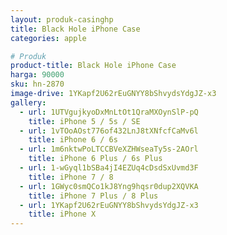 ```yaml
---
layout: produk-casinghp
title: Black Hole iPhone Case
categories: apple

# Produk
product-title: Black Hole iPhone Case
harga: 90000
sku: hn-2870
image-drive: 1YKapf2U62rEuGNYY8bShvydsYdgJZ-x3
gallery:
  - url: 1UTVgujkyoDxMnLtOt1QraMXOynSlP-pQ
    title: iPhone 5 / 5s / SE
  - url: 1vTOoAOst776of432LnJ8tXNfcfCaMv6l
    title: iPhone 6 / 6s
  - url: 1m6nktwPoLTCCBVeXZHWseaTy5s-2AOrl
    title: iPhone 6 Plus / 6s Plus
  - url: 1-wGyql1bSBa4jI4EZUq4cDsdSxUvmd3F
    title: iPhone 7 / 8
  - url: 1GWyc0smQCo1kJ8Yng9hqsr0dup2XQVKA
    title: iPhone 7 Plus / 8 Plus
  - url: 1YKapf2U62rEuGNYY8bShvydsYdgJZ-x3
    title: iPhone X
---
```

